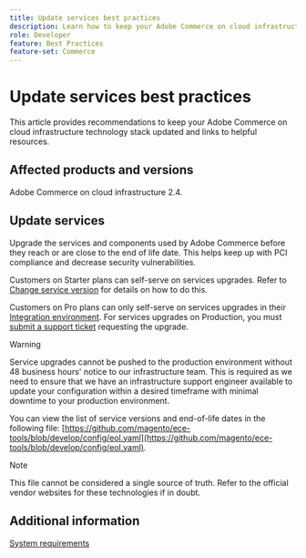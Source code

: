 ```yaml
---
title: Update services best practices
description: Learn how to keep your Adobe Commerce on cloud infrastructure technology stack updated.
role: Developer
feature: Best Practices
feature-set: Commerce
---
```


# Update services best practices

This article provides recommendations to keep your Adobe Commerce on cloud infrastructure technology stack updated and links to helpful resources. 

## Affected products and versions

Adobe Commerce on cloud infrastructure 2.4.

## Update services

Upgrade the services and components used by Adobe Commerce before they reach or are close to the end of life date. This helps keep up with PCI compliance and decrease security vulnerabilities. 

Customers on Starter plans can self-serve on services upgrades. Refer to [Change service version](https://devdocs.magento.com/cloud/project/services.html#change-service-version) for details on how to do this.  

Customers on Pro plans can only self-serve on services upgrades in their [Integration environment](https://support.magento.com/hc/en-us/articles/360043032152-Integration-Environment-enhancement-request-Pro-and-Starter). For services upgrades on Production, you must [submit a support ticket](https://support.magento.com/hc/en-us/articles/360000913794-Magento-Help-Center-User-Guide#submit-ticket) requesting the upgrade.

>[!WARNING]
>
>Service upgrades cannot be pushed to the production environment without 48 business hours' notice to our infrastructure team. This is required as we need to ensure that we have an infrastructure support engineer available to update your configuration within a desired timeframe with minimal downtime to your production environment.

You can view the list of service versions and end-of-life dates in the following file: [https://github.com/magento/ece-tools/blob/develop/config/eol.yaml](https://github.com/magento/ece-tools/blob/develop/config/eol.yaml).

>[!NOTE]
>
>This file cannot be considered a single source of truth. Refer to the official vendor websites for these technologies if in doubt.

## Additional information

[System requirements](../../../installation/system-requirements.md)
